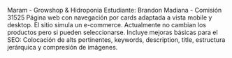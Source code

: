 Maram - Growshop & Hidroponia
Estudiante: Brandon Madiana - Comisión 31525
Página web con navegación por cards adaptada a vista mobile y desktop. El sitio simula un e-commerce. Actualmente no cambian los productos pero si pueden seleccionarse. Incluye mejoras básicas para el SEO: Colocación de alts pertinentes, keywords, description, title, estructura jerárquica y compresión de imágenes.
